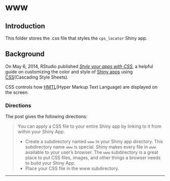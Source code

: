 # www

## Introduction

This folder stores the .css file that styles the `cps_locator` Shiny app.

## Background
On May 6, 2014, RStudio published [*Style your apps with CSS*](https://shiny.rstudio.com/articles/css.html), a helpful guide on customizing the color and style of [Shiny apps](https://shiny.rstudio.com/) using [CSS](https://www.w3schools.com/css/css_intro.asp)(Cascading Style Sheets). 

CSS controls how [HMTL](https://www.w3schools.com/html/html_intro.asp)(Hyper Markup Text Language) are displayed on the screen.

### Directions
The post gives the following directions:

> You can apply a CSS file to your entire Shiny app by linking to it from within your Shiny App.
> * Create a subdirectory named `www` in your Shiny app directory. This subdirectory name `www` is special. Shiny makes every file in `www` available to your user’s browser. The `www` subdirectory is a great place to put CSS files, images, and other things a browser needs to build your Shiny App.
> * Place your CSS file in the www subdirectory.
**********
